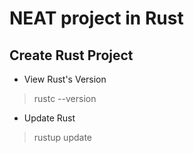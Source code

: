 # NEAT project in Rust

## Create Rust Project
- View Rust's Version
> rustc --version
- Update Rust
> rustup update